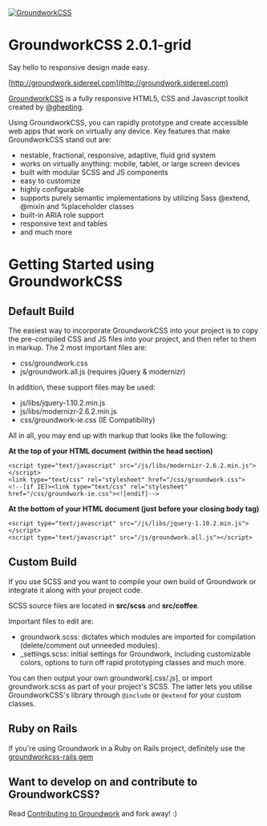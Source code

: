 <a href="http://groundwork.sidereel.com" target="_blank">
  <img
  src="http://groundwork.sidereel.com/images/groundwork-logo_128x128.png"
  alt="GroundworkCSS">
</a>

GroundworkCSS 2.0.1-grid
====

Say hello to responsive design made easy.

[http://groundwork.sidereel.com](http://groundwork.sidereel.com)

[GroundworkCSS](http://groundwork.sidereel.com) is a fully responsive HTML5, CSS 
and Javascript toolkit created by [@ghepting](http://twitter.com/ghepting).

Using GroundworkCSS, you can rapidly prototype and create accessible web apps that 
work on virtually any device. Key features that make GroundworkCSS stand out are:

* nestable, fractional, responsive, adaptive, fluid grid system
* works on virtually anything: mobile, tablet, or large screen devices
* built with modular SCSS and JS components
* easy to customize
* highly configurable
* supports purely semantic implementations by utilizing Sass @extend, @mixin and 
  %placeholder classes
* built-in ARIA role support
* responsive text and tables
* and much more

Getting Started using GroundworkCSS
====

Default Build
----

The easiest way to incorporate GroundworkCSS into your project is to copy the
pre-compiled CSS and JS files into your project, and then refer to them in
markup. The 2 most important files are:

* css/groundwork.css
* js/groundwork.all.js (requires jQuery & modernizr)

In addition, these support files may be used:

* js/libs/jquery-1.10.2.min.js
* js/libs/modernizr-2.6.2.min.js
* css/groundwork-ie.css (IE Compatibility)

All in all, you may end up with markup that looks like the following:

**At the top of your HTML document (within the head section)**

    <script type="text/javascript" src="/js/libs/modernizr-2.6.2.min.js"></script>
    <link type="text/css" rel="stylesheet" href="/css/groundwork.css">
    <!--[if IE]><link type="text/css" rel="stylesheet" href="/css/groundwork-ie.css"><![endif]-->

**At the bottom of your HTML document (just before your closing body tag)**

    <script type="text/javascript" src="/js/libs/jquery-1.10.2.min.js"></script>
    <script type="text/javascript" src="/js/groundwork.all.js"></script>


Custom Build
----

If you use SCSS and you want to compile your own build of Groundwork or 
integrate it along with your project code.

SCSS source files are located in **src/scss** and **src/coffee**.

Important files to edit are:

* groundwork.scss: dictates which modules are imported for compilation
(delete/comment out unneeded modules).
* _settings.scss: initial settings for Groundwork, including customizable 
colors, options to turn off rapid prototyping classes and much more.

You can then output your own groundwork[.css/.js], or import groundwork.scss 
as part of your project's SCSS. The latter lets you utilise GroundworkCSS's 
library through ```@include``` or ```@extend``` for your custom classes.


Ruby on Rails
----

If you're using Groundwork in a Ruby on Rails project, definitely use the 
[groundworkcss-rails gem](http://github.com/groundworkcss/groundworkcss-rails)


Want to develop on and contribute to GroundworkCSS?
----
Read [Contributing to Groundwork](https://github.com/groundworkcss/groundwork/wiki/Contributing-to-Groundwork) and fork away!  :)
